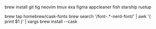 brew install git tig neovim tmux exa figma appcleaner fish starship rustup 

brew tap homebrew/cask-fonts
brew search '/font-.*-nerd-font/' | awk '{ print $1 }' | xargs brew install --cask
